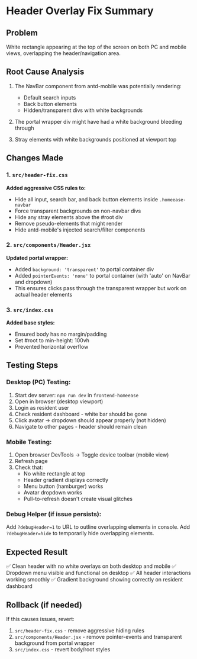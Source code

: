 # Header Overlay Fix Summary

## Problem
White rectangle appearing at the top of the screen on both PC and mobile views, overlapping the header/navigation area.

## Root Cause Analysis
1. The NavBar component from antd-mobile was potentially rendering:
   - Default search inputs
   - Back button elements
   - Hidden/transparent divs with white backgrounds

2. The portal wrapper div might have had a white background bleeding through

3. Stray elements with white backgrounds positioned at viewport top

## Changes Made

### 1. `src/header-fix.css`
**Added aggressive CSS rules to:**
- Hide all input, search bar, and back button elements inside `.homeease-navbar`
- Force transparent backgrounds on non-navbar divs
- Hide any stray elements above the #root div
- Remove pseudo-elements that might render
- Hide antd-mobile's injected search/filter components

### 2. `src/components/Header.jsx`
**Updated portal wrapper:**
- Added `background: 'transparent'` to portal container div
- Added `pointerEvents: 'none'` to portal container (with 'auto' on NavBar and dropdown)
- This ensures clicks pass through the transparent wrapper but work on actual header elements

### 3. `src/index.css`
**Added base styles:**
- Ensured body has no margin/padding
- Set #root to min-height: 100vh
- Prevented horizontal overflow

## Testing Steps

### Desktop (PC) Testing:
1. Start dev server: `npm run dev` in `frontend-homeease`
2. Open in browser (desktop viewport)
3. Login as resident user
4. Check resident dashboard - white bar should be gone
5. Click avatar → dropdown should appear properly (not hidden)
6. Navigate to other pages - header should remain clean

### Mobile Testing:
1. Open browser DevTools → Toggle device toolbar (mobile view)
2. Refresh page
3. Check that:
   - No white rectangle at top
   - Header gradient displays correctly
   - Menu button (hamburger) works
   - Avatar dropdown works
   - Pull-to-refresh doesn't create visual glitches

### Debug Helper (if issue persists):
Add `?debugHeader=1` to URL to outline overlapping elements in console.
Add `?debugHeader=hide` to temporarily hide overlapping elements.

## Expected Result
✅ Clean header with no white overlays on both desktop and mobile
✅ Dropdown menu visible and functional on desktop
✅ All header interactions working smoothly
✅ Gradient background showing correctly on resident dashboard

## Rollback (if needed)
If this causes issues, revert:
1. `src/header-fix.css` - remove aggressive hiding rules
2. `src/components/Header.jsx` - remove pointer-events and transparent background from portal wrapper
3. `src/index.css` - revert body/root styles
